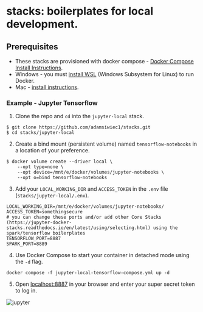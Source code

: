 # stacks: boilerplates for local development.
## Prerequisites
* These stacks are provisioned with docker compose - [Docker Compose Install Instructions](https://docs.docker.com/compose/install/).
* Windows - you must [install WSL](https://learn.microsoft.com/en-us/windows/wsl/install) (Windows Subsystem for Linux) to run Docker.
* Mac - [install instructions](https://docs.docker.com/desktop/install/mac-install/).
### Example - Jupyter Tensorflow
1. Clone the repo and `cd` into the `jupyter-local` stack.
```
$ git clone https://github.com/adamsiwiec1/stacks.git
$ cd stacks/jupyter-local
```
2. Create a bind mount (persistent volume) named `tensorflow-notebooks` in a location of your preference.
```
$ docker volume create --driver local \
    --opt type=none \
    --opt device=/mnt/e/docker/volumes/jupyter-notebooks \
    --opt o=bind tensorflow-notebooks
```
3. Add your `LOCAL_WORKING_DIR` and `ACCESS_TOKEN` in the `.env` file (`stacks/jupyter-local/.env`). 
```
LOCAL_WORKING_DIR=/mnt/e/docker/volumes/jupyter-notebooks/
ACCESS_TOKEN=somethingsecure
# you can change these ports and/or add other Core Stacks (https://jupyter-docker-stacks.readthedocs.io/en/latest/using/selecting.html) using the spark/tensorflow boilerplates
TENSORFLOW_PORT=8887
SPARK_PORT=8889
```
4.  Use Docker Compose to start your container in detached mode using the `-d` flag.
```
docker compose -f jupyter-local-tensorflow-compose.yml up -d
```
5. Open [localhost:8887](http://localhost:8887) in your browser and enter your super secret token to log in.

![jupyter](https://github.com/adamsiwiec1/stacks/tree/master/blob/etc/image.jpg?raw=true)
